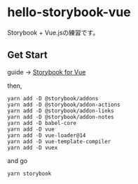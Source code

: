 # hello-storybook-vue
Storybook + Vue.jsの練習です。

## Get Start
guide -> [Storybook for Vue](https://storybook.js.org/basics/guide-vue/)

then,

```
yarn add -D @storybook/addons
yarn add -D @storybook/addon-actions
yarn add -D @storybook/addon-links
yarn add -D @storybook/addon-notes
yarn add -D babel-core
yarn add -D vue
yarn add -D vue-loader@14
yarn add -D vue-template-compiler
yarn add -D vuex
```

and go 

```sh
yarn storybook
```